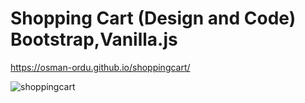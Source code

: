 # Shopping Cart (Design and Code) Bootstrap,Vanilla.js

https://osman-ordu.github.io/shoppingcart/

![shoppingcart](https://user-images.githubusercontent.com/92692879/176792225-4df6d905-802c-457f-93e5-ec942330750e.png)
